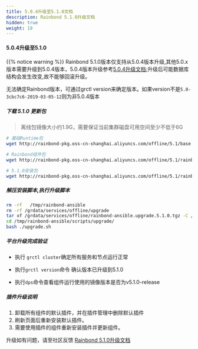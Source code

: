 ```yaml
---
title: 5.0.4升级至5.1.0文档
description: Rainbond 5.1.0升级文档
hidden: true
weight: 19
---
```


#### 5.0.4升级至5.1.0

{{% notice warning %}}
Rainbond 5.1.0版本仅支持从5.0.4版本升级,其他5.0.x版本需要升级到5.0.4版本，5.0.4版本升级参考[5.0.4升级文档](https://t.goodrain.com/t/rainbond-5-0-4/744);升级后可能数据库结构会发生改变,故不能够回滚升级。

无法确定Rainbond版本，可通过grctl version来确定版本。如果version不是`5.0-3cbc7c6-2019-03-05-12`则为非5.0.4版本



##### 下载 5.1.0 更新包

> 离线包镜像大小约1.9G，需要保证当前集群磁盘可用空间至少不低于6G

```bash
# 基础Runtime包
wget http://rainbond-pkg.oss-cn-shanghai.aliyuncs.com/offline/5.1/base.images.2019-03-15-5.1.0.tgz -O /grdata/services/offline/base.images.upgrade.5.1.0.tgz

# Rainbond组件包
wget http://rainbond-pkg.oss-cn-shanghai.aliyuncs.com/offline/5.1/rainbond.images.2019-03-15-5.1.0.tgz -O /grdata/services/offline/rainbond.images.upgrade.5.1.0.tgz

# 5.1.0安装包
wget http://rainbond-pkg.oss-cn-shanghai.aliyuncs.com/offline/5.1/rainbond-ansible.upgrade.5.1.0.tgz -O /grdata/services/offline/rainbond-ansible.upgrade.5.1.0.tgz

```

##### 解压安装脚本,执行升级脚本

```bash
rm -rf   /tmp/rainbond-ansible
rm -rf /grdata/services/offline/upgrade
tar xf /grdata/services/offline/rainbond-ansible.upgrade.5.1.0.tgz -C /tmp/
cd /tmp/rainbond-ansible/scripts/upgrade/
bash ./upgrade.sh
```

##### 平台升级完成验证

- 执行 `grctl cluster`确定所有服务和节点运行正常

- 执行`grctl version`命令 确认版本已升级到5.1.0

- 执行`dps`命令查看组件运行使用的镜像版本是否为v5.1.0-release

##### 插件升级说明

1. 卸载所有组件的默认插件，并在插件管理中删除默认插件
2. 刷新页面后重新安装默认插件。
3. 需要使用插件的组件重新安装插件并更新组件。

<!--
##### 通过重新构建插件升级说明

1. 需要更新插件配置
-->



升级如有问题，请至社区反馈 [Rainbond 5.1.0升级文档](https://t.goodrain.com/t/rainbond-5-1-0/770)